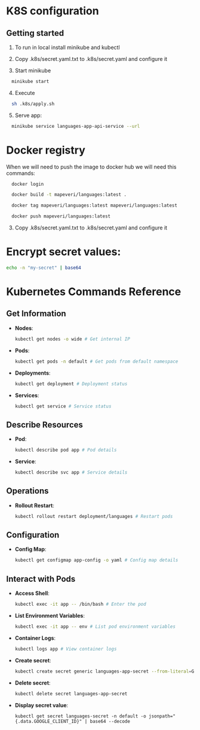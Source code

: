 K8S configuration
=================

Getting started
---------------

1. To run in local install minikube and kubectl

2. Copy .k8s/secret.yaml.txt to .k8s/secret.yaml and configure it

3. Start minikube

  ```bash
    minikube start
  ```

4. Execute

  ```bash
    sh .k8s/apply.sh
  ```

5. Serve app:

  ```bash
    minikube service languages-app-api-service --url
  ```
  
# Docker registry

When we will need to push the image to docker hub we will need this commands:

  ```bash
    docker login 

    docker build -t mapeveri/languages:latest .

    docker tag mapeveri/languages:latest mapeveri/languages:latest

    docker push mapeveri/languages:latest
  ```

3. Copy .k8s/secret.yaml.txt to .k8s/secret.yaml and configure it

# Encrypt secret values:

  ```bash
echo -n "my-secret" | base64
```

# Kubernetes Commands Reference

## Get Information

- **Nodes**:
  ```bash
  kubectl get nodes -o wide # Get internal IP
  ```

- **Pods**:
  ```bash
  kubectl get pods -n default # Get pods from default namespace
  ```

- **Deployments**:
  ```bash
  kubectl get deployment # Deployment status
  ```

- **Services**:
  ```bash
  kubectl get service # Service status
  ```

## Describe Resources

- **Pod**:
  ```bash
  kubectl describe pod app # Pod details
  ```

- **Service**:
  ```bash
  kubectl describe svc app # Service details
  ```

## Operations

- **Rollout Restart**:
  ```bash
  kubectl rollout restart deployment/languages # Restart pods
  ```

## Configuration

- **Config Map**:
  ```bash
  kubectl get configmap app-config -o yaml # Config map details
  ```

## Interact with Pods

- **Access Shell**:
  ```bash
  kubectl exec -it app -- /bin/bash # Enter the pod
  ```

- **List Environment Variables**:
  ```bash
  kubectl exec -it app -- env # List pod environment variables
  ```

- **Container Logs**:
  ```bash
  kubectl logs app # View container logs
  ```

- **Create secret**:
  ```bash
  kubectl create secret generic languages-app-secret --from-literal=GOOGLE_CLIENT_ID=password
  ```

- **Delete secret**:
  ```bash
  kubectl delete secret languages-app-secret
  ```

- **Display secret value**:
  ```
  kubectl get secret languages-secret -n default -o jsonpath="{.data.GOOGLE_CLIENT_ID}" | base64 --decode
  ```
